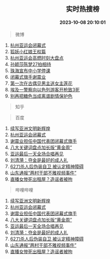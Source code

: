 <div align="center"><h2>实时热搜榜</h2><h4>2023-10-08 20:10:01</h4></div>

> 微博  

1. [杭州亚运会闭幕式](https://s.weibo.com/weibo?q=%23%E6%9D%AD%E5%B7%9E%E4%BA%9A%E8%BF%90%E4%BC%9A%E9%97%AD%E5%B9%95%E5%BC%8F%23&t=31&band_rank=1&Refer=top)<br />
2. [狐妖小红娘王权篇](https://s.weibo.com/weibo?q=%E7%8B%90%E5%A6%96%E5%B0%8F%E7%BA%A2%E5%A8%98%E7%8E%8B%E6%9D%83%E7%AF%87&t=31&band_rank=2&Refer=top)<br />
3. [杭州亚运会高燃时刻大盘点](https://s.weibo.com/weibo?q=%23%E6%9D%AD%E5%B7%9E%E4%BA%9A%E8%BF%90%E4%BC%9A%E9%AB%98%E7%87%83%E6%97%B6%E5%88%BB%E5%A4%A7%E7%9B%98%E7%82%B9%23&t=31&band_rank=3&Refer=top)<br />
4. [孙颖莎陈梦27拍相持](https://s.weibo.com/weibo?q=%23%E5%AD%99%E9%A2%96%E8%8E%8E%E9%99%88%E6%A2%A627%E6%8B%8D%E7%9B%B8%E6%8C%81%23&t=31&band_rank=4&Refer=top)<br />
5. [珠海宣布中小学停课](https://s.weibo.com/weibo?q=%23%E7%8F%A0%E6%B5%B7%E5%AE%A3%E5%B8%83%E4%B8%AD%E5%B0%8F%E5%AD%A6%E5%81%9C%E8%AF%BE%23&t=31&band_rank=5&Refer=top)<br />
6. [闭幕式旗手谢震业](https://s.weibo.com/weibo?q=%23%E9%97%AD%E5%B9%95%E5%BC%8F%E6%97%97%E6%89%8B%E8%B0%A2%E9%9C%87%E4%B8%9A%23&t=31&band_rank=6&Refer=top)<br />
7. [第一次在古偶见男主送女主莲花](https://s.weibo.com/weibo?q=%23%E7%AC%AC%E4%B8%80%E6%AC%A1%E5%9C%A8%E5%8F%A4%E5%81%B6%E8%A7%81%E7%94%B7%E4%B8%BB%E9%80%81%E5%A5%B3%E4%B8%BB%E8%8E%B2%E8%8A%B1%23&t=31&band_rank=7&Refer=top)<br />
8. [埃及一警察向以色列游客开枪致3死](https://s.weibo.com/weibo?q=%23%E5%9F%83%E5%8F%8A%E4%B8%80%E8%AD%A6%E5%AF%9F%E5%90%91%E4%BB%A5%E8%89%B2%E5%88%97%E6%B8%B8%E5%AE%A2%E5%BC%80%E6%9E%AA%E8%87%B43%E6%AD%BB%23&t=31&band_rank=8&Refer=top)<br />
9. [别再把糖色当成离谱剧情保护色](https://s.weibo.com/weibo?q=%23%E5%88%AB%E5%86%8D%E6%8A%8A%E7%B3%96%E8%89%B2%E5%BD%93%E6%88%90%E7%A6%BB%E8%B0%B1%E5%89%A7%E6%83%85%E4%BF%9D%E6%8A%A4%E8%89%B2%23&t=31&band_rank=9&Refer=top)<br />

> 知乎  


> 百度  

1. [续写亚洲文明新辉煌](https://www.baidu.com/s?wd=%E7%BB%AD%E5%86%99%E4%BA%9A%E6%B4%B2%E6%96%87%E6%98%8E%E6%96%B0%E8%BE%89%E7%85%8C&sa=fyb_news&rsv_dl=fyb_news)<br />
2. [杭州亚运会闭幕式](https://www.baidu.com/s?wd=%E6%9D%AD%E5%B7%9E%E4%BA%9A%E8%BF%90%E4%BC%9A%E9%97%AD%E5%B9%95%E5%BC%8F&sa=fyb_news&rsv_dl=fyb_news)<br />
3. [谢震业担任中国代表团闭幕式旗手](https://www.baidu.com/s?wd=%E8%B0%A2%E9%9C%87%E4%B8%9A%E6%8B%85%E4%BB%BB%E4%B8%AD%E5%9B%BD%E4%BB%A3%E8%A1%A8%E5%9B%A2%E9%97%AD%E5%B9%95%E5%BC%8F%E6%97%97%E6%89%8B&sa=fyb_news&rsv_dl=fyb_news)<br />
4. [八大关键词盘点加长版“黄金周”](https://www.baidu.com/s?wd=%E5%85%AB%E5%A4%A7%E5%85%B3%E9%94%AE%E8%AF%8D%E7%9B%98%E7%82%B9%E5%8A%A0%E9%95%BF%E7%89%88%E2%80%9C%E9%BB%84%E9%87%91%E5%91%A8%E2%80%9D&sa=fyb_news&rsv_dl=fyb_news)<br />
5. [亚运最后一天全场合唱再见](https://www.baidu.com/s?wd=%E4%BA%9A%E8%BF%90%E6%9C%80%E5%90%8E%E4%B8%80%E5%A4%A9%E5%85%A8%E5%9C%BA%E5%90%88%E5%94%B1%E5%86%8D%E8%A7%81&sa=fyb_news&rsv_dl=fyb_news)<br />
6. [刘清漪：夺金是最好的成人礼](https://www.baidu.com/s?wd=%E5%88%98%E6%B8%85%E6%BC%AA%EF%BC%9A%E5%A4%BA%E9%87%91%E6%98%AF%E6%9C%80%E5%A5%BD%E7%9A%84%E6%88%90%E4%BA%BA%E7%A4%BC&sa=fyb_news&rsv_dl=fyb_news)<br />
7. [62刀杀人后伪装自卫 被认定精神障碍](https://www.baidu.com/s?wd=62%E5%88%80%E6%9D%80%E4%BA%BA%E5%90%8E%E4%BC%AA%E8%A3%85%E8%87%AA%E5%8D%AB+%E8%A2%AB%E8%AE%A4%E5%AE%9A%E7%B2%BE%E7%A5%9E%E9%9A%9C%E7%A2%8D&sa=fyb_news&rsv_dl=fyb_news)<br />
8. [山东通报“两村干部不雅视频事件”](https://www.baidu.com/s?wd=%E5%B1%B1%E4%B8%9C%E9%80%9A%E6%8A%A5%E2%80%9C%E4%B8%A4%E6%9D%91%E5%B9%B2%E9%83%A8%E4%B8%8D%E9%9B%85%E8%A7%86%E9%A2%91%E4%BA%8B%E4%BB%B6%E2%80%9D&sa=fyb_news&rsv_dl=fyb_news)<br />
9. [直播女惨死出租屋？造谣者被拘](https://www.baidu.com/s?wd=%E7%9B%B4%E6%92%AD%E5%A5%B3%E6%83%A8%E6%AD%BB%E5%87%BA%E7%A7%9F%E5%B1%8B%EF%BC%9F%E9%80%A0%E8%B0%A3%E8%80%85%E8%A2%AB%E6%8B%98&sa=fyb_news&rsv_dl=fyb_news)<br />

> 哔哩哔哩  

1. [续写亚洲文明新辉煌](https://www.baidu.com/s?wd=%E7%BB%AD%E5%86%99%E4%BA%9A%E6%B4%B2%E6%96%87%E6%98%8E%E6%96%B0%E8%BE%89%E7%85%8C&sa=fyb_news&rsv_dl=fyb_news)<br />
2. [杭州亚运会闭幕式](https://www.baidu.com/s?wd=%E6%9D%AD%E5%B7%9E%E4%BA%9A%E8%BF%90%E4%BC%9A%E9%97%AD%E5%B9%95%E5%BC%8F&sa=fyb_news&rsv_dl=fyb_news)<br />
3. [谢震业担任中国代表团闭幕式旗手](https://www.baidu.com/s?wd=%E8%B0%A2%E9%9C%87%E4%B8%9A%E6%8B%85%E4%BB%BB%E4%B8%AD%E5%9B%BD%E4%BB%A3%E8%A1%A8%E5%9B%A2%E9%97%AD%E5%B9%95%E5%BC%8F%E6%97%97%E6%89%8B&sa=fyb_news&rsv_dl=fyb_news)<br />
4. [八大关键词盘点加长版“黄金周”](https://www.baidu.com/s?wd=%E5%85%AB%E5%A4%A7%E5%85%B3%E9%94%AE%E8%AF%8D%E7%9B%98%E7%82%B9%E5%8A%A0%E9%95%BF%E7%89%88%E2%80%9C%E9%BB%84%E9%87%91%E5%91%A8%E2%80%9D&sa=fyb_news&rsv_dl=fyb_news)<br />
5. [亚运最后一天全场合唱再见](https://www.baidu.com/s?wd=%E4%BA%9A%E8%BF%90%E6%9C%80%E5%90%8E%E4%B8%80%E5%A4%A9%E5%85%A8%E5%9C%BA%E5%90%88%E5%94%B1%E5%86%8D%E8%A7%81&sa=fyb_news&rsv_dl=fyb_news)<br />
6. [刘清漪：夺金是最好的成人礼](https://www.baidu.com/s?wd=%E5%88%98%E6%B8%85%E6%BC%AA%EF%BC%9A%E5%A4%BA%E9%87%91%E6%98%AF%E6%9C%80%E5%A5%BD%E7%9A%84%E6%88%90%E4%BA%BA%E7%A4%BC&sa=fyb_news&rsv_dl=fyb_news)<br />
7. [62刀杀人后伪装自卫 被认定精神障碍](https://www.baidu.com/s?wd=62%E5%88%80%E6%9D%80%E4%BA%BA%E5%90%8E%E4%BC%AA%E8%A3%85%E8%87%AA%E5%8D%AB+%E8%A2%AB%E8%AE%A4%E5%AE%9A%E7%B2%BE%E7%A5%9E%E9%9A%9C%E7%A2%8D&sa=fyb_news&rsv_dl=fyb_news)<br />
8. [山东通报“两村干部不雅视频事件”](https://www.baidu.com/s?wd=%E5%B1%B1%E4%B8%9C%E9%80%9A%E6%8A%A5%E2%80%9C%E4%B8%A4%E6%9D%91%E5%B9%B2%E9%83%A8%E4%B8%8D%E9%9B%85%E8%A7%86%E9%A2%91%E4%BA%8B%E4%BB%B6%E2%80%9D&sa=fyb_news&rsv_dl=fyb_news)<br />
9. [直播女惨死出租屋？造谣者被拘](https://www.baidu.com/s?wd=%E7%9B%B4%E6%92%AD%E5%A5%B3%E6%83%A8%E6%AD%BB%E5%87%BA%E7%A7%9F%E5%B1%8B%EF%BC%9F%E9%80%A0%E8%B0%A3%E8%80%85%E8%A2%AB%E6%8B%98&sa=fyb_news&rsv_dl=fyb_news)<br />

